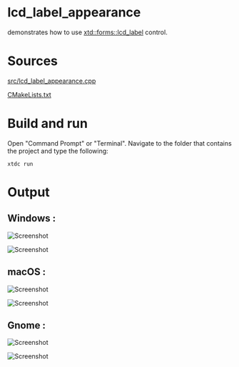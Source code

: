 # lcd_label_appearance

demonstrates how to use [xtd::forms::lcd_label](../../../../src/xtd_forms/include/xtd/forms/lcd_label.hpp) control.

# Sources

[src/lcd_label_appearance.cpp](src/lcd_label_appearance.cpp)

[CMakeLists.txt](CMakeLists.txt)

# Build and run

Open "Command Prompt" or "Terminal". Navigate to the folder that contains the project and type the following:

```shell
xtdc run
```

# Output

## Windows :

![Screenshot](../../../../docs/pictures/examples/lcd_label_appearance_w.png)

![Screenshot](../../../../docs/pictures/examples/lcd_label_appearance_wd.png)

## macOS :

![Screenshot](../../../../docs/pictures/examples/lcd_label_appearance_m.png)

![Screenshot](../../../../docs/pictures/examples/lcd_label_appearance_md.png)

## Gnome :

![Screenshot](../../../../docs/pictures/examples/lcd_label_appearance_g.png)

![Screenshot](../../../../docs/pictures/examples/lcd_label_appearance_gd.png)

